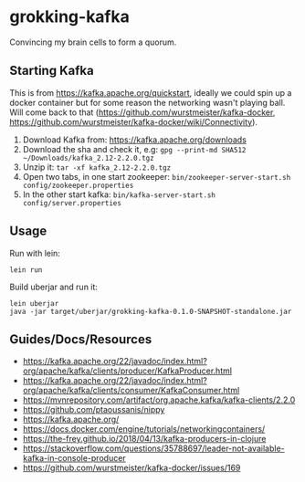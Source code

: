 # grokking-kafka

Convincing my brain cells to form a quorum.

## Starting Kafka

This is from https://kafka.apache.org/quickstart, ideally we could spin up a docker container but for some reason the networking wasn't playing ball. Will come back to that (https://github.com/wurstmeister/kafka-docker, https://github.com/wurstmeister/kafka-docker/wiki/Connectivity).

1. Download Kafka from: https://kafka.apache.org/downloads
1. Download the sha and check it, e.g: `gpg --print-md SHA512 ~/Downloads/kafka_2.12-2.2.0.tgz`
1. Unzip it: `tar -xf kafka_2.12-2.2.0.tgz`
1. Open two tabs, in one start zookeeper: `bin/zookeeper-server-start.sh config/zookeeper.properties`
1. In the other start kafka: `bin/kafka-server-start.sh config/server.properties`

## Usage

Run with lein:
```
lein run
```

Build uberjar and run it:
```
lein uberjar
java -jar target/uberjar/grokking-kafka-0.1.0-SNAPSHOT-standalone.jar
```

## Guides/Docs/Resources
- https://kafka.apache.org/22/javadoc/index.html?org/apache/kafka/clients/producer/KafkaProducer.html
- https://kafka.apache.org/22/javadoc/index.html?org/apache/kafka/clients/consumer/KafkaConsumer.html
- https://mvnrepository.com/artifact/org.apache.kafka/kafka-clients/2.2.0
- https://github.com/ptaoussanis/nippy
- https://kafka.apache.org/
- https://docs.docker.com/engine/tutorials/networkingcontainers/
- https://the-frey.github.io/2018/04/13/kafka-producers-in-clojure
- https://stackoverflow.com/questions/35788697/leader-not-available-kafka-in-console-producer
- https://github.com/wurstmeister/kafka-docker/issues/169


